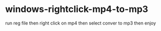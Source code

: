 # windows-rightclick-mp4-to-mp3


 run reg file 
 then right click on mp4
 then select conver to mp3
 then enjoy
